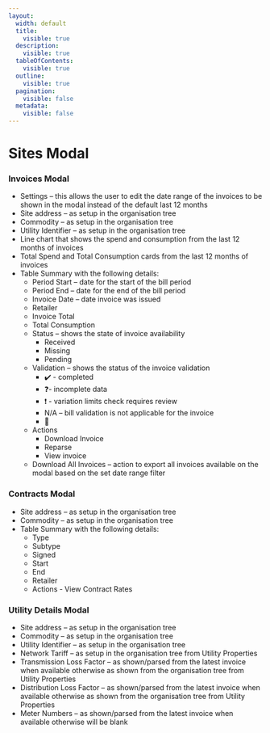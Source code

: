 ```yaml
---
layout:
  width: default
  title:
    visible: true
  description:
    visible: true
  tableOfContents:
    visible: true
  outline:
    visible: true
  pagination:
    visible: false
  metadata:
    visible: false
---
```


# Sites Modal

### Invoices Modal

* Settings – this allows the user to edit the date range of the invoices to be shown in the modal instead of the default last 12 months
* Site address – as setup in the organisation tree
* Commodity – as setup in the organisation tree
* Utility Identifier – as setup in the organisation tree
* Line chart that shows the spend and consumption from the last 12 months of invoices
* Total Spend and Total Consumption cards from the last 12 months of invoices
* Table Summary with the following details:
  * Period Start – date for the start of the bill period
  * Period End – date for the end of the bill period
  * Invoice Date – date invoice was issued
  * Retailer
  * Invoice Total
  * Total Consumption
  * Status – shows the state of invoice availability
    * Received
    * Missing
    * Pending
  * Validation – shows the status of the invoice validation
    * ✔️ - completed
    * ❓- incomplete data
    * ❗ - variation limits check requires review
    * N/A – bill validation is not applicable for the invoice
    * 👤
  * Actions
    * Download Invoice
    * Reparse
    * View invoice
  * Download All Invoices – action to export all invoices available on the modal based on the set date range filter

### Contracts Modal

* Site address – as setup in the organisation tree
* Commodity – as setup in the organisation tree
* Table Summary with the following details:
  * Type
  * Subtype
  * Signed
  * Start
  * End
  * Retailer
  * Actions - View Contract Rates

### Utility Details Modal

* Site address – as setup in the organisation tree
* Commodity – as setup in the organisation tree
* Utility Identifier – as setup in the organisation tree
* Network Tariff – as setup in the organisation tree from Utility Properties
* Transmission Loss Factor – as shown/parsed from the latest invoice when available otherwise as shown from the organisation tree from Utility Properties
* Distribution Loss Factor – as shown/parsed from the latest invoice when available otherwise as shown from the organisation tree from Utility Properties
* Meter Numbers – as shown/parsed from the latest invoice when available otherwise will be blank

